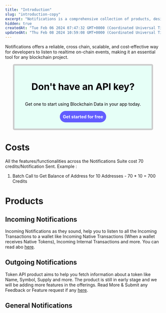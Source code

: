 ```yaml
---
title: "Introduction"
slug: "introduction-copy"
excerpt: "Notifications is a comprehensive collection of products, designed for developers to easily build realtime on-chain events based functionalities such as informing a user on a successful transfer & more."
hidden: true
createdAt: "Tue Feb 06 2024 07:47:32 GMT+0000 (Coordinated Universal Time)"
updatedAt: "Thu Feb 08 2024 10:59:08 GMT+0000 (Coordinated Universal Time)"
---
```

Notifications offers a reliable, cross chain, scalable, and cost-effective way for developers to listen to realtime on-chain events, making it an essential tool for any blockchain project.

<div style="border: 5px solid #ccc; padding: 20px; border-radius: 5px; width: 80%; background-color: #e6fff7; margin: 10px auto; text-align: center; ">
  <p style="color: #000; font-size : 30px; font-weight : bold;">Don't have an API key?</>
  <p style="color: #000;">Get one to start using Blockchain Data in your app today.</p>
  <a href="https://dashboard.tatum.io" style="display: inline-block; padding: 10px 10px; background-color: #625DFF; color: #ffffff; border-radius: 20px; text-decoration: none; font-weight: bold;">Get started for free</a>
</div>

# Costs

All the features/functionalities across the Notifications Suite cost 70 credits/Notification Sent. Example : 

1. Batch Call to Get Balance of Address for 10 Addresses - 70 \* 10 = 700 Credits

# Products

## Incoming Notifications

Incoming Notifications as they sound, help you to listen to all the Incoming Transactions to a wallet like Incoming Native Transactions (When a wallet receives Native Tokens), Incoming Internal Transactions and more. You can read abo  [here](https://tatumdocs.readme.io/v0/reference/nft-api).

## Outgoing Notifications

Token API product aims to help you fetch information about a token like Name, Symbol, Supply and more. The product is still in early stage and we will be adding more features in the offerings. Read More & Submit any Feedback or Feature request if any [here](https://tatumdocs.readme.io/v0/reference/token-api).

## General Notifications
